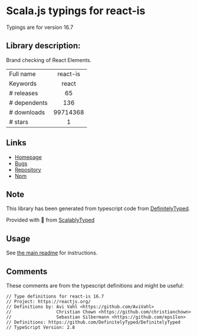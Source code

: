 
# Scala.js typings for react-is

Typings are for version 16.7

 ## Library description:
Brand checking of React Elements.

|                    |                 |
| ------------------ | :-------------: |
| Full name          | react-is |
| Keywords           | react |
| # releases         | 65 |
| # dependents       | 136 |
| # downloads        | 99714368 |
| # stars            | 1 |

## Links
- [Homepage](https://reactjs.org/)
- [Bugs](https://github.com/facebook/react/issues)
- [Repository](https://github.com/facebook/react)
- [Npm](https://www.npmjs.com/package/react-is)
    


## Note
This library has been generated from typescript code from [DefinitelyTyped](https://definitelytyped.org).

Provided with :purple_heart: from [ScalablyTyped](https://github.com/oyvindberg/ScalablyTyped)

## Usage
See [the main readme](../../readme.md) for instructions.

## Comments

These comments are from the typescript definitions and might be useful:
```
// Type definitions for react-is 16.7
// Project: https://reactjs.org/
// Definitions by: Avi Vahl <https://github.com/AviVahl>
//                 Christian Chown <https://github.com/christianchown>
//                 Sebastian Silbermann <https://github.com/eps1lon>
// Definitions: https://github.com/DefinitelyTyped/DefinitelyTyped
// TypeScript Version: 2.8

```

